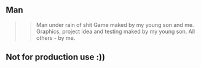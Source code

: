 ## Man
>>Man under rain of shit
>>Game maked by my young son and me.
>>Graphics, project idea and testing maked by my young son.
>>All others - by me.
## Not for production use :))
